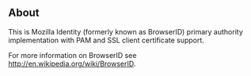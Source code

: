 About
-----

This is Mozilla Identity (formerly known as BrowserID) primary authority implementation with PAM and SSL client certificate support.

For more information on BrowserID see http://en.wikipedia.org/wiki/BrowserID.

